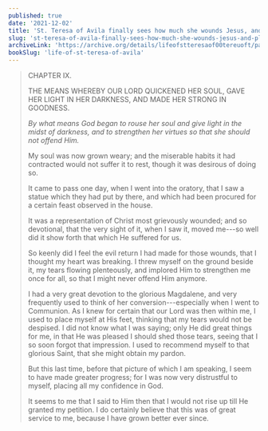 ```yaml
---
published: true
date: '2021-12-02'
title: 'St. Teresa of Avila finally sees how much she wounds Jesus, and places all her confidence in Him and leaves none in herself'
slug: 'st-teresa-of-avila-finally-sees-how-much-she-wounds-jesus-and-places-all-her-confidence-in-him-and-leaves-none-in-herself'
archiveLink: 'https://archive.org/details/lifeofstteresaof00tereuoft/page/65?view=theater'
bookSlug: 'life-of-st-teresa-of-avila'
---
```


> CHAPTER IX.
> 
> THE MEANS WHEREBY OUR LORD QUICKENED HER SOUL, GAVE HER LIGHT IN HER DARKNESS, AND MADE HER STRONG IN GOODNESS.
> 
> *By what means God began to rouse her soul and give light in the midst of darkness, and to strengthen her virtues so that she should not offend Him.*
> 
> My soul was now grown weary; and the miserable habits it had contracted would not suffer it to rest, though it was desirous of doing so.
> 
> It came to pass one day, when I went into the oratory, that I saw a statue which they had put by there, and which had been procured for a certain feast observed in the house.
> 
> It was a representation of Christ most grievously wounded; and so devotional, that the very sight of it, when I saw it, moved me---so well did it show forth that which He suffered for us.
> 
> So keenly did I feel the evil return I had made for those wounds, that I thought my heart was breaking. I threw myself on the ground beside it, my tears flowing plenteously, and implored Him to strengthen me once for all, so that I might never offend Him anymore.
> 
> I had a very great devotion to the glorious Magdalene, and very frequently used to think of her conversion---especially when I went to Communion. As I knew for certain that our Lord was then within me, I used to place myself at His feet, thinking that my tears would not be despised. I did not know what I was saying; only He did great things for me, in that He was pleased I should shed those tears, seeing that I so soon forgot that impression. I used to recommend myself to that glorious Saint, that she might obtain my pardon.
> 
> But this last time, before that picture of which I am speaking, I seem to have made greater progress; for I was now very distrustful to myself, placing all my confidence in God.
> 
> It seems to me that I said to Him then that I would not rise up till He granted my petition. I do certainly believe that this was of great service to me, because I have grown better ever since.